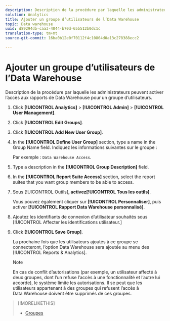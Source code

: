 ```yaml
---
description: Description de la procédure par laquelle les administrateurs peuvent activer l’accès aux rapports de Data Warehouse pour un groupe d’utilisateurs.
solution: Analytics
title: Ajouter un groupe d’utilisateurs de l’Data Warehouse
topic: Data warehouse
uuid: d89294db-caa3-4044-b70d-65b512b0dc1c
translation-type: tm+mt
source-git-commit: 16ba0b12e0f70112f4c10804d0a13c278388ecc2

---
```



# Ajouter un groupe d’utilisateurs de l’Data Warehouse

Description de la procédure par laquelle les administrateurs peuvent activer l’accès aux rapports de Data Warehouse pour un groupe d’utilisateurs.

1. Click **[!UICONTROL Analytics]** &gt; **[!UICONTROL Admin]** &gt; **[!UICONTROL User Management]**.
1. Click **[!UICONTROL Edit Groups]**.
1. Click **[!UICONTROL Add New User Group]**.
1. In the **[!UICONTROL Define User Group]** section, type a name in the Group Name field. Indiquez les informations suivantes sur le groupe : 

   Par exemple : `Data Warehouse Access`.
1. Type a description in the **[!UICONTROL Group Description]** field.
1. In the **[!UICONTROL Report Suite Access]** section, select the report suites that you want group members to be able to access.
1. Sous [!UICONTROL Outils]**, activez[!UICONTROL Tous les outils]**.

   Vous pouvez également cliquer sur **[!UICONTROL Personnaliser]**, puis activer **[!UICONTROL Rapport Data Warehouse personnalisé]**.

1. Ajoutez les identifiants de connexion d’utilisateur souhaités sous [!UICONTROL Affecter les identifications utilisateur.]
1. Click **[!UICONTROL Save Group]**.

   La prochaine fois que les utilisateurs ajoutés à ce groupe se connecteront, l’option Data Warehouse sera ajoutée au menu des [!UICONTROL Reports &amp; Analytics].

   >[!NOTE]
   >
   >En cas de conflit d’autorisations (par exemple, un utilisateur affecté à deux groupes, dont l’un refuse l’accès à une fonctionnalité et l’autre lui accorde), le système limite les autorisations. Il se peut que les utilisateurs appartenant à des groupes qui refusent l’accès à Data Warehouse doivent être supprimés de ces groupes.

>[!MORELIKETHIS]
>
>* [Groupes](/help/admin/user-management2/c-user-groups/groups.md)

